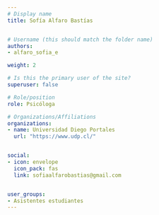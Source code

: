 ```yaml
---
# Display name
title: Sofía Alfaro Bastías 


# Username (this should match the folder name)
authors:
- alfaro_sofia_e

weight: 2 

# Is this the primary user of the site?
superuser: false

# Role/position
role: Psicóloga

# Organizations/Affiliations
organizations:
- name: Universidad Diego Portales
  url: "https://www.udp.cl/"


social:
- icon: envelope
  icon_pack: fas
  link: sofiaalfarobastias@gmail.com


user_groups:
- Asistentes estudiantes 
---
```



